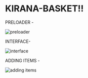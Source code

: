 # KIRANA-BASKET!!
PRELOADER -

![preloader](https://github.com/Sumeet-Supali/KIRANA-BASKET/assets/77237460/9e0f53ad-c651-4aee-b79e-84dbb149786f)


INTERFACE-

![interface](https://github.com/Sumeet-Supali/KIRANA-BASKET/assets/77237460/9bf195f2-3289-43c1-8a81-e80e041e668e)

ADDING ITEMS - 

![adding items](https://github.com/Sumeet-Supali/KIRANA-BASKET/assets/77237460/ff1f99e7-3ff8-487f-92dc-b3ac5464c1fc)
